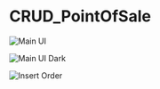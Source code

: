 # CRUD_PointOfSale


![Main UI](https://user-images.githubusercontent.com/57215101/211203128-97a466b5-d5f5-49bf-8520-4f3698b1940f.png)

![Main UI Dark](https://user-images.githubusercontent.com/57215101/211203195-2f418c01-969c-4c1a-a5f4-5e7bff789cab.png)

![Insert Order](https://user-images.githubusercontent.com/57215101/211203198-23500975-9f05-4a35-9a08-87b5448a9ca2.png)


